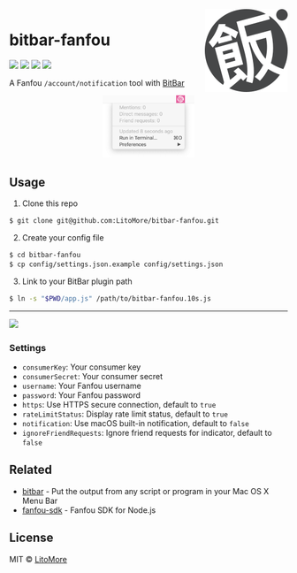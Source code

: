 <img src="https://raw.githubusercontent.com/LitoMore/bitbar-fanfou/master/media/icon.svg?sanitize=true" align="right" />

# bitbar-fanfou

[![](https://badges.greenkeeper.io/LitoMore/bitbar-fanfou.svg)](https://greenkeeper.io)
[![](https://img.shields.io/travis/LitoMore/bitbar-fanfou/master.svg)](https://travis-ci.org/LitoMore/bitbar-fanfou)
[![](https://img.shields.io/github/license/LitoMore/bitbar-fanfou.svg)](https://github.com/LitoMore/bitbar-fanfou/blob/master/LICENSE)
[![](https://img.shields.io/badge/code_style-XO-5ed9c7.svg)](https://github.com/xojs/xo)

A Fanfou `/account/notification` tool with [BitBar](https://github.com/matryer/bitbar)

<div align="center"><img width="33%" height="33%" src="https://raw.githubusercontent.com/LitoMore/bitbar-fanfou/master/media/screenshot.png" /></div>

## Usage

1. Clone this repo

```bash
$ git clone git@github.com:LitoMore/bitbar-fanfou.git
```

2. Create your config file

```bash
$ cd bitbar-fanfou
$ cp config/settings.json.example config/settings.json
```

3. Link to your BitBar plugin path

```bash
$ ln -s "$PWD/app.js" /path/to/bitbar-fanfou.10s.js
```

---

<a href="https://www.patreon.com/LitoMore">
  <img src="https://c5.patreon.com/external/logo/become_a_patron_button@2x.png" width="160">
</a>

### Settings

- `consumerKey`: Your consumer key
- `consumerSecret`: Your consumer secret
- `username`: Your Fanfou username
- `password`: Your Fanfou password
- `https`: Use HTTPS secure connection, default to `true`
- `rateLimitStatus`: Display rate limit status, default to `true`
- `notification`: Use macOS built-in notification, default to `false`
- `ignoreFriendRequests`: Ignore friend requests for indicator, default to `false`

## Related

- [bitbar](https://github.com/matryer/bitbar) - Put the output from any script or program in your Mac OS X Menu Bar
- [fanfou-sdk](https://github.com/LitoMore/fanfou-sdk-node) - Fanfou SDK for Node.js

## License

MIT © [LitoMore](https://github.com/LitoMore)
